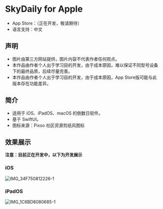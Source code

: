 # SkyDaily for Apple
* App Store：（正在开发，敬请期待）
* 语言支持：中文

## 声明
* 图片由第三方网站提供，图片内容不代表作者任何观点。  
* 本作品由作者个人出于学习目的开发，由于成本原因，难以保证不同型号设备下的最终品质，后续尽量完善。
* 本作品由作者个人出于学习目的开发，由于成本原因，App Store版可能与此版本存在功能差异。

## 简介
* 适用于 iOS、iPadOS、macOS 的倒数日软件。    
* 基于 SwiftUI。    
* 图标来源：Pixso 社区资源剪纸风图标  

## 效果展示
**注意：目前正在开发中，以下为开发展示**
### iOS
![IMG_34F750812226-1](https://user-images.githubusercontent.com/28004442/183669972-9e9bdff9-17a7-4367-b455-918d8d63443d.jpeg)


### iPadOS
![IMG_1C6BD8080685-1](https://user-images.githubusercontent.com/28004442/183669656-1e765263-f6f6-40d3-b08d-907812e1cd0a.jpeg)

